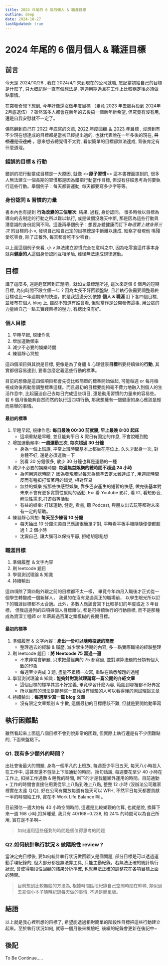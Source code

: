 ```yaml
---
title: 2024 年尾的 6 個月個人 & 職涯目標
outline: deep
date: 2024-10-27
lastUpdated: true
---
```


# 2024 年尾的 6 個月個人 & 職涯目標

## 前言

今天是 2024/10/26 , 我在 2024/4/1 來到現在的公司就職, 忘記當初給自己的目標是什麼了, 只大概記得一直有個想法是, 等適用期過且在工作上比較穩定後必須做點事情。

在突發奇想下想到, 今年好像還沒做年度目標 （畢竟 2023 年去服兵役到 2024年 2月底退伍）？雖然滿多人都會在新年的去後搞一個新年新希望, 但究竟有沒有用, 還是自我安慰就不一定了。

偶然翻到自己在 2022 年底寫的文章, [2022 年度回顧 ＆ 2023 年目標](./2022_review_and_2023_goal.md) , 沒想到有不少現在想達成的目標都是當初已經提出過的, 也就代表說在一年多後的現在,  ~~目標還是沒達成~~ 。思來想去總覺得不太對, 看似簡單的目標卻無法達成, 背後肯定有什麼道理。

### 錯誤的目標 & 行動
錯誤的把行動當成目標是一大原因, 就像 <<**原子習慣**>> 這本書裡面提到的, 很多人無法建立一個長期的習慣那是因為錯把行動當作目標, 但沒有仔細思考為何要執行這些行動。舉個例子：每天都要運動, 每天都要寫多少字等等。
### 身份認同 & 習慣的力量
書本內也有提到 **行為改變的三個層次**: 結果, 過程, 身份認同。
很多時候以目標為導向的去制定的行動之所以難以執行, 或是做個沒幾天中斷, 那是因為這些行動與潛意識的身份認同不同。這邊再舉個例子：想要身體健康而訂下*每週要上健身房三次* 的目標的小 v, 發現自己給自己定的目標總是中斷難以達成, 細察才發現他 嘴殘愛吃零食, 除了正餐外, 每天都會吃不少零食。

以上面這個例子來看, 小 v 無法建立習慣完全在意料之中, 因為吃零食這件事本身就與**健康的人**這個身份認同互相矛盾, 難怪無法達成規律運動。 

## 目標
講了這麼多, 還是趕緊回到正題吧。就如文章標題所述, 這次來定個 6 個月的短期目標, 為何時間不設立個一年 ? 因為太長不好回顧盤點, 且若執行後需要調整最終目標也比一年週期來的快速。於是我這邊分別依據 **個人 & 職涯** 訂下各四個目標, 並發布在個人 blog 上, 雖然不知道有誰會看, 但就當作是公開發佈這事, 用公眾的力量給自己一點去實踐目標的壓力, 有總比沒有好。

### 個人目標
1. 早睡早起, 規律作息
2. 增加運動頻率
3. 減少不必要的娛樂時間
4. 練習靜心冥想

這四個項目與其說是目標, 更像是為了身體 & 心理健康**目標**所要持續做的**行動**, 其實都很容易達到,  要看怎麼定義這些行動的標準。

目前的想像是這四個項目都會先從比較簡單的標準開始做起, 可能每週 or 每月檢視成效後再動態調整標準這樣。而且最初的目標要能夠毫不費力地融入到個人的生活作息中, 比起逼迫自己去每日完成這些項目, 還是動用習慣的力量來的容易些。若 6 個月後能夠自然而然的執行這四項行動, 那我想擁有一個健康的身心應該是輕而易舉的事情。

#### 最初的標準
1. 早睡早起, 規律作息: **每日最晚 00:30 前就寢, 早上最晚 8:00 起床**
	- 這項重點是早睡, 並且能夠平日 & 假日有固定的作息, 不會說睡到飽
2. 增加運動頻率: **一週運動三次, 每次超過 30 分鐘**
	- 身為一個上班族, 平常上班時間基本上都坐在座位上, 久久才起身一次, 對身體不好, 還是必須運動一下
	- 別看 30 分鐘很多, 散步 30 分鐘也算是運動的一種
3.  減少不必要的娛樂時間: **每週無益娛樂的總時間不超過 24 小時**
	- 為何用週總時間？ 因為發現若以每天為標準去定太難達成了, 用週總時間反而有種扣打留著用的錯覺, 相對容易
	- 無益的娛樂 指那些快感型娛樂, 靠多巴安產生的短暫的快感, 做完後基本對未來不會有更多實質性幫助的活動, Ex: 看 Youtube 影片, 看 IG, 看短影音, 解決性需求,打遊戲等活動
	- 有益的娛樂: 打球運動, 健走, 看書, 聽 Podcast, 與朋友出去玩等都對未來有一定的幫助。
4. 練習靜心冥想: **每天至少練習 10 分鐘**
	- 每天抽出 10 分鐘沈澱自己應該很簡單才對, 平時看平板手機隨隨便便都超過 1 .2 個小時
	- 沈澱自己, 讓大腦可以保持平靜, 拒絕胡思亂想
### 職涯目標
1. 準備履歷 ＆文字內容
2. 刷 leetcode 題目
3. 學習測試理論 & 知識
4. 持續輸出

這四項除了第四點外跟之前的目標都不太一樣， 畢竟今年四月入職後才正式從一個學生轉變成一個新鮮人， 我覺的在沒有見過真正的職場前， 以學生眼光所以訂下的職涯目標都不太合適。此外，多數人應該會寫下比較夢幻的年度或近 3 年目標， 但我這邊列的四項與個人目標類似, 都是可持續執行的行動目標, 而不是那種成為資深工程師 or 年薪超過百萬之類模糊的長期目標。

#### 最初的標準
1. 準備履歷 & 文字內容：**產出一份可以隨時投遞的簡歷**
	- 整理過去的經驗 & 履歷, 減少學生時期的內容, 多一點實際職場的經驗整理
2. 刷 leetcode 題目：**將 Neetcode 75 寫過一遍**
	- 不求非常會解題, 只求把最經典的 75 都寫過, 並對演算法題的分類有個大致的印象
	- 每週至少完成 3 題, 盡量不累積一次寫, 重點在熟悉解題的過程
1. 學習測試理論  & 知識 : **能夠針對測試理論寫一篇公開的介紹文章**
	- 這個目標的標準其實不好定義, 畢竟學習什麼內容, 範圍到哪裡都不好界定
	- 所以目前的想法是能夠寫一篇給沒有經驗的人可以看得懂的測試理論文章
2. 持續輸出：**每週至少寫一篇 blog 文章**
	- 沒有限定文章類別 & 字數, 這個最初的目標應該不難, 但就是要開始動筆寫


## 執行困難點

雖然看起來上面這八個目標不會到說非常的困難, 但實際上執行還是有不少困難點的, 下面來盤點下。

### Q1. 我有多少額外的時間？
出社會後最大的問題, 身為一個平凡的上班族, 每週至少平日五天, 每天八小時投入在工作中, 這甚至還不包括上下班通勤的時間。換句話說, 每週要花至少 40 小時在工作上, 扣掉工作通勤 & 睡覺的時間, 剩下的才是我能額外運用的時間。目前通勤 + 工作的時間會直接佔用我從早上八點到晚上八點, 整整 12 小時 (沒辦法公司離家裡實在太遠 ＱＱ), 好在公司有開放每週有幾天可以 WFH, 不然平日每天都要貢獻一半的時間給工作, 實在不 Work Life Balance 啊 。

目前預估一週大約有 40 小時空閒時間, 這還是比較樂觀的估算, 也就是說, 換算下來一週 168 小時,扣掉睡覺,  我只有 40/168=0.238, 約 24% 的時間可以為自己所用, 實在是不多啊~

> 如何運用這些僅剩的時間是個值得思考的問題

### Q2.如何統計執行狀況 & 做階段性 review ?
當決定完目標後, 要如何統計執行狀況做回顧又是個問題, 部分目標是可以透過運動手環紀錄的, 但大部分都是無法靠工具, 只能主動紀錄。若無法正確的統計執行狀況, 會使得階段性回顧的結果分析準確, 也就無法正確的調整花在各項目標上面的時間。

> 目前想到比較無腦的方法為, 根據時間區段紀錄自己空閒時間在幹嘛, 類似過去拿個小本子隨時紀錄每天做的事情, 不過是簡單版。

## 結語
以上就是我心裡所想的目標了, 希望能透過相對簡單的階段性目標把這些行動建立起來。至於執行狀況如何, 就等一個月後來檢驗吧, 後續的紀錄會更新在後記中~


## 後記
To Be Continue.....

